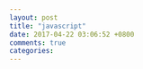 ```yaml
---
layout: post
title: "javascript"
date: 2017-04-22 03:06:52 +0800
comments: true
categories: 
---
```

